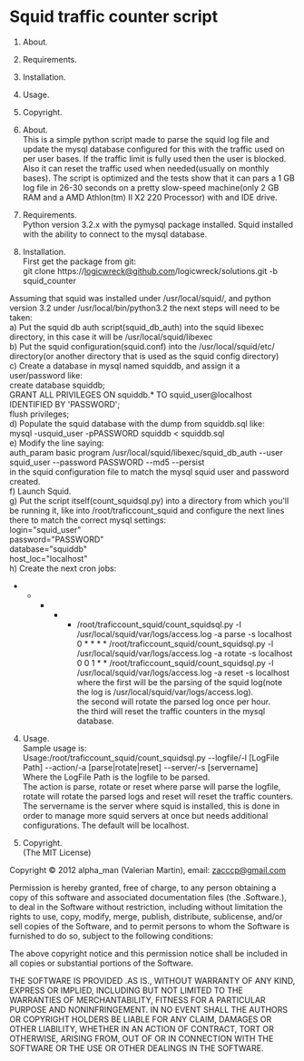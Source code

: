 Squid traffic counter script
======

1) About.<br />
2) Requirements.<br />
3) Installation.<br />
4) Usage.<br />
5) Copyright.<br />

1) About.<br />
This is a simple python script made to parse the squid log file and update the mysql database configured for this with the traffic used on per user bases. If the traffic limit is fully used then
the user is blocked. Also it can reset the traffic used when needed(usually on monthly bases). The script is optimized and the tests show that it can pars a 1 GB log file in 26-30 seconds on a
pretty slow-speed machine(only 2 GB RAM and a AMD Athlon(tm) II X2 220 Processor) with and IDE drive.

2) Requirements.<br />
Python version 3.2.x with the pymysql package installed.
Squid installed with the ability to connect to the mysql database.

3) Installation.<br />
First get the package from git:<br />
git clone https://logicwreck@github.com/logicwreck/solutions.git -b squid_counter

Assuming that squid was installed under /usr/local/squid/, and python version 3.2 under /usr/local/bin/python3.2 the next steps will need to be taken:<br />
 a) Put the squid db auth script(squid_db_auth) into the squid libexec directory, in this case it will be /usr/local/squid/libexec<br />
 b) Put the squid configuration(squid.conf) into the /usr/local/squid/etc/ directory(or another directory that is used as the squid config directory)<br />
 c) Create a database in mysql named squiddb, and assign it a user/password like:<br />
 create database squiddb;<br />
 GRANT ALL PRIVILEGES ON squiddb.* TO squid_user@localhost IDENTIFIED BY 'PASSWORD';<br />
 flush privileges;<br /> 
 d) Populate the squid database with the dump from squiddb.sql like:<br />
 mysql -usquid_user -pPASSWORD squiddb < squiddb.sql<br /> 
 e) Modify the line saying:<br />
 auth_param basic program /usr/local/squid/libexec/squid_db_auth --user squid_user --password PASSWORD --md5 --persist<br />
 in the squid configuration file to match the mysql squid user and password created.<br /> 
 f) Launch Squid.<br /> 
 g) Put the script itself(count_squidsql.py) into a directory from which you'll be running it, like into /root/traficcount_squid and configure the next lines there to match the correct mysql settings:<br />
 login="squid_user"<br />
 password="PASSWORD"<br />
 database="squiddb"<br />
 host_loc="localhost"<br />
 h) Create the next cron jobs:<br />
 * * * * * /root/traficcount_squid/count_squidsql.py -l /usr/local/squid/var/logs/access.log -a parse -s localhost<br />
 0 * * * * /root/traficcount_squid/count_squidsql.py -l /usr/local/squid/var/logs/access.log -a rotate -s localhost<br />
 0 0 1 * * /root/traficcount_squid/count_squidsql.py -l /usr/local/squid/var/logs/access.log -a reset -s localhost<br />
 where the first will be the parsing of the squid log(note the log is /usr/local/squid/var/logs/access.log).<br />
 the second will rotate the parsed log once per hour.<br />
 the third will reset the traffic counters in the mysql database.<br />

4) Usage.<br />
 Sample usage is:<br />
 Usage:/root/traficcount_squid/count_squidsql.py --logfile/-l [LogFile Path] --action/-a [parse|rotate|reset] --server/-s [servername]<br />
 Where the LogFile Path is the logfile to be parsed.<br />
 The action is parse, rotate or reset where parse will parse the logfile, rotate will rotate the parsed logs and reset will reset the traffic counters.<br />
 The servername is the server where squid is installed, this is done in order to manage more squid servers at once but needs additional configurations. The default will be localhost.<br />

5) Copyright.<br />
(The MIT License)<br />

Copyright © 2012 alpha_man (Valerian Martin), email: zacccp@gmail.com<br />

Permission is hereby granted, free of charge, to any person obtaining a copy of this software and associated documentation files (the .Software.), to deal in the Software without restriction, 
including without limitation the rights to use, copy, modify, merge, publish, distribute, sublicense, and/or sell copies of the Software, and to permit persons to whom the Software is furnished
to do so, subject to the following conditions:

The above copyright notice and this permission notice shall be included in all copies or substantial portions of the Software.

THE SOFTWARE IS PROVIDED .AS IS., WITHOUT WARRANTY OF ANY KIND, EXPRESS OR IMPLIED, INCLUDING BUT NOT LIMITED TO THE WARRANTIES OF MERCHANTABILITY, FITNESS FOR A PARTICULAR PURPOSE AND 
NONINFRINGEMENT. IN NO EVENT SHALL THE AUTHORS OR COPYRIGHT HOLDERS BE LIABLE FOR ANY CLAIM, DAMAGES OR OTHER LIABILITY, WHETHER IN AN ACTION OF CONTRACT, TORT OR OTHERWISE, ARISING FROM, OUT OF 
OR IN CONNECTION WITH THE SOFTWARE OR THE USE OR OTHER DEALINGS IN THE SOFTWARE.
